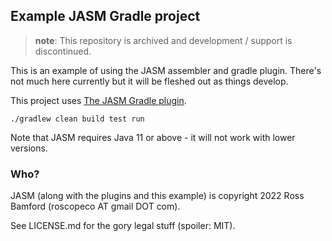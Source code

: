 ## Example JASM Gradle project

> **note**: This repository is archived and development / support is discontinued.

This is an example of using the JASM assembler and gradle plugin. 
There's not much here currently but it will be fleshed out as things develop.

This project uses [The JASM Gradle plugin](https://plugins.gradle.org/plugin/com.roscopeco.jasm).

```
./gradlew clean build test run
```

Note that JASM requires Java 11 or above - it will not work with lower versions.

### Who?

JASM (along with the plugins and this example) is copyright 2022 Ross Bamford (roscopeco AT gmail DOT com). 

See LICENSE.md for the gory legal stuff (spoiler: MIT).

